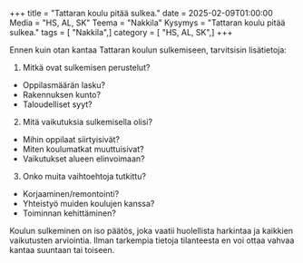 +++
title = "Tattaran koulu pitää sulkea."
date = 2025-02-09T01:00:00
Media = "HS, AL, SK"
Teema = "Nakkila"
Kysymys = "Tattaran koulu pitää sulkea."
tags = [ "Nakkila",]
category = [ "HS, AL, SK",]
+++

Ennen kuin otan kantaa Tattaran koulun sulkemiseen, tarvitsisin lisätietoja:

1. Mitkä ovat sulkemisen perustelut?
- Oppilasmäärän lasku?
- Rakennuksen kunto?
- Taloudelliset syyt?

2. Mitä vaikutuksia sulkemisella olisi?
- Mihin oppilaat siirtyisivät?
- Miten koulumatkat muuttuisivat?
- Vaikutukset alueen elinvoimaan?

3. Onko muita vaihtoehtoja tutkittu?
- Korjaaminen/remontointi?
- Yhteistyö muiden koulujen kanssa?
- Toiminnan kehittäminen?

Koulun sulkeminen on iso päätös, joka vaatii huolellista harkintaa ja kaikkien vaikutusten arviointia. Ilman tarkempia tietoja tilanteesta en voi ottaa vahvaa kantaa suuntaan tai toiseen.